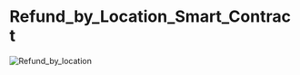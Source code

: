 # Refund_by_Location_Smart_Contract
![Refund_by_location](https://blockchainstock.blob.core.windows.net/features/43ACFB1BF23A14536172880377331A5AF3115254F291A91553738FEF6B14549F.jpg)
